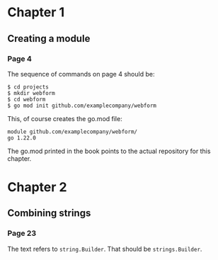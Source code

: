 # Chapter 1

## Creating a module

### Page 4

The sequence of commands on page 4 should be:

```
$ cd projects
$ mkdir webform
$ cd webform
$ go mod init github.com/examplecompany/webform
```
This, of course creates the go.mod file:

```
module github.com/examplecompany/webform/
go 1.22.0
```

The go.mod printed in the book points to the actual repository for
this chapter.

# Chapter 2

## Combining strings

### Page 23

The text refers to `string.Builder`. That should be `strings.Builder`.
